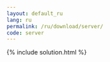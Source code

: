 ```yaml
---
layout: default_ru
lang: ru
permalink: /ru/download/server/
code: server
---
```

{% include solution.html %}
